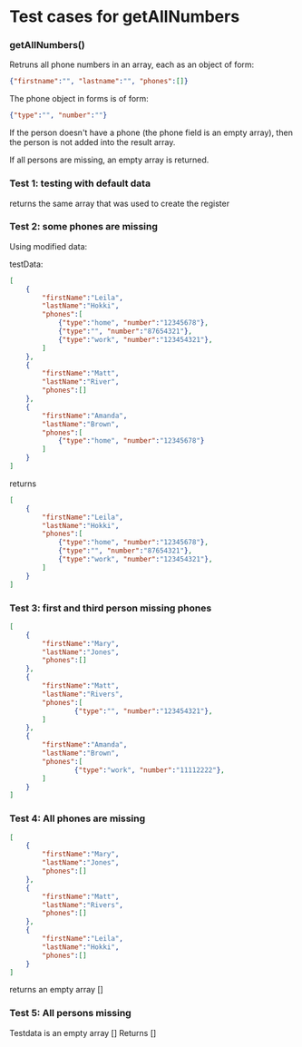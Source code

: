 # Test cases for getAllNumbers

### **getAllNumbers()**

Retruns all phone numbers in an array, each as an object of form:

```json
{"firstname":"", "lastname":"", "phones":[]}
```

The phone object in forms is of form:
```json
{"type":"", "number":""}
```

If the person doesn't have a phone (the phone field is an empty array), then the person is not added into the result array.

If all persons are missing, an empty array is returned.

### Test 1: testing with default data

returns the same array that was used to create the register

### Test 2: some phones are missing 
Using modified data:

testData:

```json
[
    {
        "firstName":"Leila",
        "lastName":"Hokki",
        "phones":[
            {"type":"home", "number":"12345678"},
            {"type":"", "number":"87654321"},
            {"type":"work", "number":"123454321"},
        ]
    },
    {
        "firstName":"Matt",
        "lastName":"River",
        "phones":[]
    },
    {
        "firstName":"Amanda",
        "lastName":"Brown",
        "phones":[
            {"type":"home", "number":"12345678"}
        ]
    }
]
```

returns 

```json
[
    {
        "firstName":"Leila",
        "lastName":"Hokki",
        "phones":[
            {"type":"home", "number":"12345678"},
            {"type":"", "number":"87654321"},
            {"type":"work", "number":"123454321"},
        ]
    }
]
```

### Test 3: first and third person missing phones

```json
[
    {
        "firstName":"Mary",
        "lastName":"Jones",
        "phones":[]
    },
    {
        "firstName":"Matt",
        "lastName":"Rivers",
        "phones":[
                {"type":"", "number":"123454321"},
        ]
    },
    {
        "firstName":"Amanda",
        "lastName":"Brown",
        "phones":[
                {"type":"work", "number":"11112222"},
        ]
    }
]
```

### Test 4: All phones are missing
```json
[
    {
        "firstName":"Mary",
        "lastName":"Jones",
        "phones":[]
    },
    {
        "firstName":"Matt",
        "lastName":"Rivers",
        "phones":[]
    },
    {
        "firstName":"Leila",
        "lastName":"Hokki",
        "phones":[]
    }
]
```

returns an empty array []

### Test 5: All persons missing
Testdata is an empty array []
Returns []

